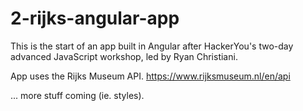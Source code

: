# 2-rijks-angular-app

This is the start of an app built in Angular after HackerYou's two-day advanced JavaScript workshop, led by Ryan Christiani.

App uses the Rijks Museum API. https://www.rijksmuseum.nl/en/api

... more stuff coming (ie. styles).
